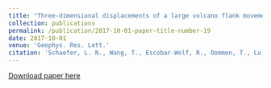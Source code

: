 ```yaml
---
title: "Three‐dimensional displacements of a large volcano flank movement during the May 2010 eruptions at Pacaya Volcano, Guatemala"
collection: publications
permalink: /publication/2017-10-01-paper-title-number-19
date: 2017-10-01
venue: 'Geophys. Res. Lett.'
citation: 'Schaefer, L. N., Wang, T., Escobar‐Wolf, R., Oommen, T., Lu, Z., Kim, J., Lundgren P. R. & Waite, G. P. (2017). Three‐dimensional displacements of a large volcano flank movement during the May 2010 eruptions at Pacaya Volcano, Guatemala. Geophys. Res. Lett., 44(1), 135-142.'
---
```

[Download paper here](http://academicpages.github.io/files/paper2.pdf)
